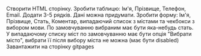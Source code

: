 Створити HTML сторінку.
Зробити таблицю: Ім'я, Прізвище, Телефон, Email.
Додати 3-5 рядків. Дані можна придумати.
Зробити форму: Ім'я, Прізвище, Стать, Коментар, випадаючий список з містами та чекбокси з вибором мови.
По замовчуванню вибраним має бути яка-небудь стать.
У випадаючому списку міст по замовчуванню має бути опція "Вибрати місто", вибрати її після вибору міста не можна (має бути disabled)
Завантажити на сторінку gitpages